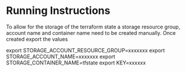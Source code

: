 # Running Instructions

To allow for the storage of the terraform state a storage resource group, account name and container name need to be created manually.
Once created export the values

export STORAGE_ACCOUNT_RESOURCE_GROUP=xxxxxxx
export STORAGE_ACCOUNT_NAME=xxxxxxx
export STORAGE_CONTAINER_NAME=tfstate
export KEY=xxxxxx